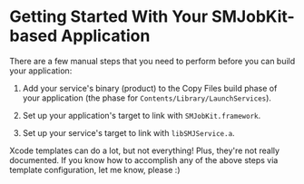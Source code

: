 Getting Started With Your SMJobKit-based Application
====================================================

There are a few manual steps that you need to perform before you can build your application:

1. Add your service's binary (product) to the Copy Files build phase of your application (the phase
   for `Contents/Library/LaunchServices`).

2. Set up your application's target to link with `SMJobKit.framework`.

3. Set up your service's target to link with `libSMJService.a`.

Xcode templates can do a lot, but not everything!  Plus, they're not really documented.  If you
know how to accomplish any of the above steps via template configuration, let me know, please :)
